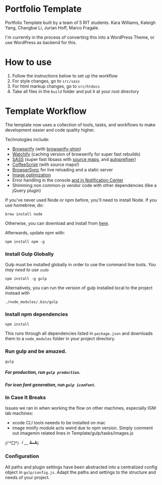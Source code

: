 Portfolio Template
=====

Portfolio Template built by a team of 5 RIT students. Kara Williams, Kaleigh Yang, Changbai Li, Jurian Hoff, Marco Fragale.

I'm currently in the process of converting this into a WordPress Theme, or use WordPress as backend for this.

How to use
=====

1. Follow the instructions below to set up the workflow
2. For style changes, go to `src/sass`
3. For html markup changes, go to `src/htdocs`
4. Take all files in the `build` folder and put it at your root directory

Template Workflow
=====

The template now uses a collection of tools, tasks, and workflows to make development easier and code quality higher.

Technologies include:
- [Browserify](http://browserify.org/) (with [browserify-shim](https://github.com/thlorenz/browserify-shim))
- [Watchify](https://github.com/substack/watchify) (caching version of browserify for super fast rebuilds)
- [SASS](http://sass-lang.com/) (super fast libsass with [source maps](https://github.com/sindresorhus/gulp-ruby-sass#sourcemap), and [autoprefixer](https://github.com/sindresorhus/gulp-autoprefixer))
- [CoffeeScript](http://coffeescript.org/) (with source maps!)
- [BrowserSync](http://browsersync.io) for live reloading and a static server
- [Image optimization](https://www.npmjs.com/package/gulp-imagemin)
- Error handling in the console [and in Notification Center](https://github.com/mikaelbr/gulp-notify)
- Shimming non common-js vendor code with other dependencies (like a jQuery plugin)

If you've never used Node or npm before, you'll need to install Node.
If you use homebrew, do:

```
brew install node
```

Otherwise, you can download and install from [here](http://nodejs.org/download/).

Afterwards, update npm with:

```
npm install npm -g
```

### Install Gulp Globally

Gulp must be installed globally in order to use the command line tools. *You may need to use `sudo`*


```
npm install -g gulp
```

Alternatively, you can run the version of gulp installed local to the project instead with


```
./node_modules/.bin/gulp
```

### Install npm dependencies

```
npm install
```

This runs through all dependencies listed in `package.json` and downloads them
to a `node_modules` folder in your project directory.

### Run gulp and be amazed.

```
gulp
```

##### For production, run `gulp production`.

##### For icon font generation, run `gulp iconFont`.

### In Case It Breaks

Issues we ran in when working the flow on other machines, especially IGM lab machines:
- xcode CLI tools neeeds to be installed on mac
- image minify module acts weird due to npm version. Simply comment out imagemin related lines in Template/gulp/tasks/images.js

(╯°□°）╯︵ ┻━┻)

### Configuration
All paths and plugin settings have been abstracted into a centralized config object in `gulp/config.js`. Adapt the paths and settings to the structure and needs of your project.
